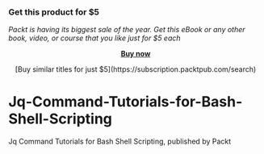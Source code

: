 
### Get this product for $5

<i>Packt is having its biggest sale of the year. Get this eBook or any other book, video, or course that you like just for $5 each</i>


<b><p align='center'>[Buy now](https://packt.link/9781804610022)</p></b>


<p align='center'>[Buy similar titles for just $5](https://subscription.packtpub.com/search)</p>

# Jq-Command-Tutorials-for-Bash-Shell-Scripting
Jq Command Tutorials for Bash Shell Scripting, published by Packt

